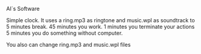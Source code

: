 AI`s Software

Simple clock. It uses a ring.mp3 as ringtone and music.wpl as soundtrack to 5 minutes break.
45 minutes you work.
1 minutes you terminate your actions
5 minutes you do something without computer.

You also can change ring.mp3 and music.wpl files
